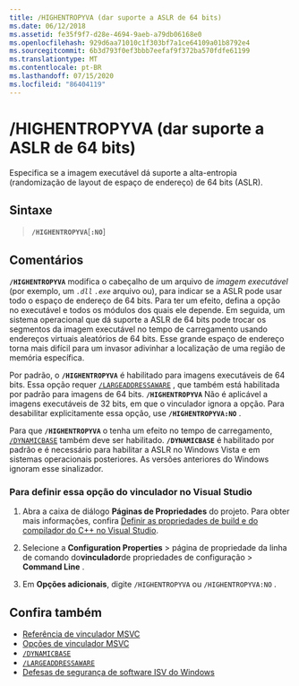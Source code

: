```yaml
---
title: /HIGHENTROPYVA (dar suporte a ASLR de 64 bits)
ms.date: 06/12/2018
ms.assetid: fe35f9f7-d28e-4694-9aeb-a79db06168e0
ms.openlocfilehash: 929d6aa71010c1f303bf7a1ce64109a01b8792e4
ms.sourcegitcommit: 6b3d793f0ef3bbb7eefaf9f372ba570fdfe61199
ms.translationtype: MT
ms.contentlocale: pt-BR
ms.lasthandoff: 07/15/2020
ms.locfileid: "86404119"
---
```

# <a name="highentropyva-support-64-bit-aslr"></a>/HIGHENTROPYVA (dar suporte a ASLR de 64 bits)

Especifica se a imagem executável dá suporte a alta-entropia (randomização de layout de espaço de endereço) de 64 bits (ASLR).

## <a name="syntax"></a>Sintaxe

> **`/HIGHENTROPYVA`**[**`:NO`**]

## <a name="remarks"></a>Comentários

**`/HIGHENTROPYVA`** modifica o cabeçalho de um arquivo de *imagem executável* (por exemplo, um *`.dll`* *`.exe`* arquivo ou), para indicar se a ASLR pode usar todo o espaço de endereço de 64 bits.  Para ter um efeito, defina a opção no executável e todos os módulos dos quais ele depende. Em seguida, um sistema operacional que dá suporte a ASLR de 64 bits pode trocar os segmentos da imagem executável no tempo de carregamento usando endereços virtuais aleatórios de 64 bits. Esse grande espaço de endereço torna mais difícil para um invasor adivinhar a localização de uma região de memória específica.

Por padrão, o **`/HIGHENTROPYVA`** é habilitado para imagens executáveis de 64 bits. Essa opção requer [`/LARGEADDRESSAWARE`](largeaddressaware-handle-large-addresses.md) , que também está habilitada por padrão para imagens de 64 bits. **`/HIGHENTROPYVA`** Não é aplicável a imagens executáveis de 32 bits, em que o vinculador ignora a opção. Para desabilitar explicitamente essa opção, use **`/HIGHENTROPYVA:NO`** .

Para que **`/HIGHENTROPYVA`** o tenha um efeito no tempo de carregamento, [`/DYNAMICBASE`](dynamicbase-use-address-space-layout-randomization.md) também deve ser habilitado. **`/DYNAMICBASE`** é habilitado por padrão e é necessário para habilitar a ASLR no Windows Vista e em sistemas operacionais posteriores. As versões anteriores do Windows ignoram esse sinalizador.

### <a name="to-set-this-linker-option-in-visual-studio"></a>Para definir essa opção do vinculador no Visual Studio

1. Abra a caixa de diálogo **Páginas de Propriedades** do projeto. Para obter mais informações, confira [Definir as propriedades de build e do compilador do C++ no Visual Studio](../working-with-project-properties.md).

1. Selecione a **Configuration Properties**  >  página de propriedade da linha de comando do**vinculador**de propriedades de configuração  >  **Command Line** .

1. Em **Opções adicionais**, digite `/HIGHENTROPYVA` ou `/HIGHENTROPYVA:NO` .

## <a name="see-also"></a>Confira também

- [Referência de vinculador MSVC](linking.md)
- [Opções de vinculador MSVC](linker-options.md)
- [`/DYNAMICBASE`](dynamicbase-use-address-space-layout-randomization.md)
- [`/LARGEADDRESSAWARE`](largeaddressaware-handle-large-addresses.md)
- [Defesas de segurança de software ISV do Windows](https://docs.microsoft.com/previous-versions/bb430720(v=msdn.10))
